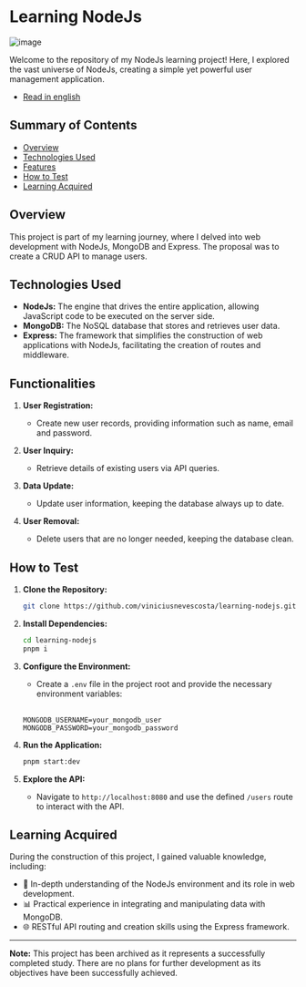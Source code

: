 # Learning NodeJs

![image](https://github.com/viniciusnevescosta/learning-nodejs/assets/66970818/d88e6db5-1019-496c-a6f7-bd8ed0644d3f)

Welcome to the repository of my NodeJs learning project! Here, I explored the vast universe of NodeJs, creating a simple yet powerful user management application.

- [Read in english](en_README.md)

## Summary of Contents

- [Overview](#overview)
- [Technologies Used](#technologies-used)
- [Features](#features)
- [How to Test](#how-to-test)
- [Learning Acquired](#learning-acquired)
  
## Overview

This project is part of my learning journey, where I delved into web development with NodeJs, MongoDB and Express. The proposal was to create a CRUD API to manage users.

## Technologies Used

- **NodeJs:** The engine that drives the entire application, allowing JavaScript code to be executed on the server side.
- **MongoDB:** The NoSQL database that stores and retrieves user data.
- **Express:** The framework that simplifies the construction of web applications with NodeJs, facilitating the creation of routes and middleware.

## Functionalities

1. **User Registration:**
    - Create new user records, providing information such as name, email and password.

2. **User Inquiry:**
    - Retrieve details of existing users via API queries.

3. **Data Update:**
    - Update user information, keeping the database always up to date.

4. **User Removal:**
    - Delete users that are no longer needed, keeping the database clean.

## How to Test

1. **Clone the Repository:**
    ```bash
    git clone https://github.com/viniciusnevescosta/learning-nodejs.git
    ```

2. **Install Dependencies:**
    ```bash
    cd learning-nodejs
    pnpm i
    ```

3. **Configure the Environment:**
    - Create a `.env` file in the project root and provide the necessary environment variables:<br><br>
    ```env
    MONGODB_USERNAME=your_mongodb_user
    MONGODB_PASSWORD=your_mongodb_password
    ```

4. **Run the Application:**
    ```bash
    pnpm start:dev
    ```

5. **Explore the API:**
    - Navigate to `http://localhost:8080` and use the defined ```/users``` route to interact with the API.

## Learning Acquired

During the construction of this project, I gained valuable knowledge, including:

- 🚀 In-depth understanding of the NodeJs environment and its role in web development.
- 📊 Practical experience in integrating and manipulating data with MongoDB.
- 🌐 RESTful API routing and creation skills using the Express framework.

---

**Note:** This project has been archived as it represents a successfully completed study. There are no plans for further development as its objectives have been successfully achieved.
